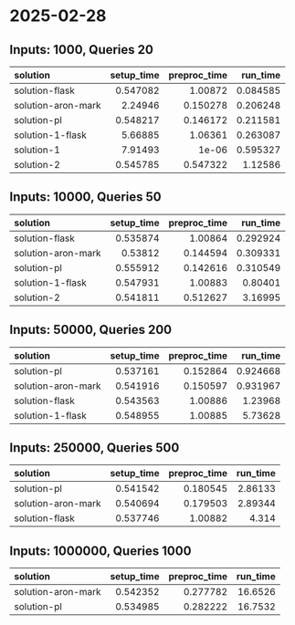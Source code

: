 # 2025-02-28

## Inputs: 1000, Queries 20

| solution           |   setup_time |   preproc_time |   run_time |
|:-------------------|-------------:|---------------:|-----------:|
| solution-flask     |     0.547082 |       1.00872  |   0.084585 |
| solution-aron-mark |     2.24946  |       0.150278 |   0.206248 |
| solution-pl        |     0.548217 |       0.146172 |   0.211581 |
| solution-1-flask   |     5.66885  |       1.06361  |   0.263087 |
| solution-1         |     7.91493  |       1e-06    |   0.595327 |
| solution-2         |     0.545785 |       0.547322 |   1.12586  |

## Inputs: 10000, Queries 50

| solution           |   setup_time |   preproc_time |   run_time |
|:-------------------|-------------:|---------------:|-----------:|
| solution-flask     |     0.535874 |       1.00864  |   0.292924 |
| solution-aron-mark |     0.53812  |       0.144594 |   0.309331 |
| solution-pl        |     0.555912 |       0.142616 |   0.310549 |
| solution-1-flask   |     0.547931 |       1.00883  |   0.80401  |
| solution-2         |     0.541811 |       0.512627 |   3.16995  |

## Inputs: 50000, Queries 200

| solution           |   setup_time |   preproc_time |   run_time |
|:-------------------|-------------:|---------------:|-----------:|
| solution-pl        |     0.537161 |       0.152864 |   0.924668 |
| solution-aron-mark |     0.541916 |       0.150597 |   0.931967 |
| solution-flask     |     0.543563 |       1.00886  |   1.23968  |
| solution-1-flask   |     0.548955 |       1.00885  |   5.73628  |

## Inputs: 250000, Queries 500

| solution           |   setup_time |   preproc_time |   run_time |
|:-------------------|-------------:|---------------:|-----------:|
| solution-pl        |     0.541542 |       0.180545 |    2.86133 |
| solution-aron-mark |     0.540694 |       0.179503 |    2.89344 |
| solution-flask     |     0.537746 |       1.00882  |    4.314   |

## Inputs: 1000000, Queries 1000

| solution           |   setup_time |   preproc_time |   run_time |
|:-------------------|-------------:|---------------:|-----------:|
| solution-aron-mark |     0.542352 |       0.277782 |    16.6526 |
| solution-pl        |     0.534985 |       0.282222 |    16.7532 |